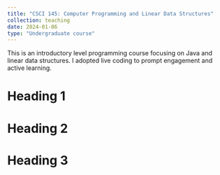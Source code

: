 ```yaml
---
title: "CSCI 145: Computer Programming and Linear Data Structures"
collection: teaching
date: 2024-01-06
type: "Undergraduate course"
---
```


This is an introductory level programming course focusing on Java and linear data structures. I adopted live coding to prompt engagement and active learning. 

Heading 1
======

Heading 2
======

Heading 3
======
